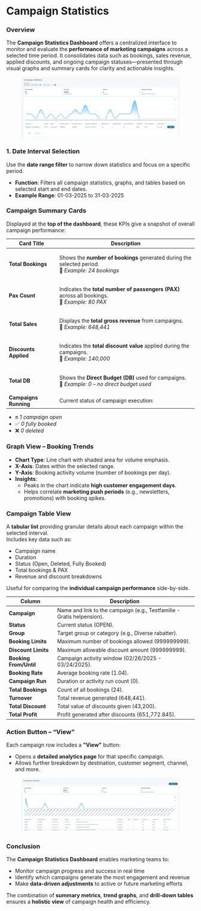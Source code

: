 # Campaign Statistics

### Overview

The **Campaign Statistics Dashboard** offers a centralized interface to monitor and evaluate the **performance of marketing campaigns** across a selected time period. It consolidates data such as bookings, sales revenue, applied discounts, and ongoing campaign statuses—presented through visual graphs and summary cards for clarity and actionable insights.

<figure><img src=".gitbook/assets/image (1) (1) (1) (2).png" alt=""><figcaption></figcaption></figure>

### &#x20;1. Date Interval Selection

Use the **date range filter** to narrow down statistics and focus on a specific period.

* **Function**: Filters all campaign statistics, graphs, and tables based on selected start and end dates.
* **Example Range**: 01-03-2025 to 31-03-2025

### Campaign Summary Cards

Displayed at the **top of the dashboard**, these KPIs give a snapshot of overall campaign performance:

| Card Title            | Description                                                                                                                    |
| --------------------- | ------------------------------------------------------------------------------------------------------------------------------ |
| **Total Bookings**    | <p>Shows the <strong>number of bookings</strong> generated during the selected period.<br>📌 <em>Example: 24 bookings</em></p> |
| **Pax Count**         | <p>Indicates the <strong>total number of passengers (PAX)</strong> across all bookings.<br>📌 <em>Example: 80 PAX</em></p>     |
| **Total Sales**       | <p>Displays the <strong>total gross revenue</strong> from campaigns.<br>📌 <em>Example: 648,441</em></p>                       |
| **Discounts Applied** | <p>Indicates the <strong>total discount value</strong> applied during the campaigns.<br>📌 <em>Example: 140,000</em></p>       |
| **Total DB**          | <p>Shows the <strong>Direct Budget (DB)</strong> used for campaigns.<br>📌 <em>Example: 0 – no direct budget used</em></p>     |
| **Campaigns Running** | Current status of campaign execution:                                                                                          |

* 🔛 _1 campaign open_
* ✅ _0 fully booked_
* ❌ _0 deleted_&#x20;

### &#x20;Graph View – Booking Trends

* **Chart Type**: Line chart with shaded area for volume emphasis.
* **X-Axis**: Dates within the selected range.
* **Y-Axis**: Booking activity volume (number of bookings per day).
* **Insights**:
  * Peaks in the chart indicate **high customer engagement days**.
  * Helps correlate **marketing push periods** (e.g., newsletters, promotions) with booking spikes.

### &#x20;Campaign Table View

A **tabular list** providing granular details about each campaign within the selected interval.\
Includes key data such as:

* Campaign name
* Duration
* Status (Open, Deleted, Fully Booked)
* Total bookings & PAX
* Revenue and discount breakdowns

Useful for comparing the **individual campaign performance** side-by-side.

| Column                 | Description                                                            |
| ---------------------- | ---------------------------------------------------------------------- |
| **Campaign**           | Name and link to the campaign (e.g., Testfamilie - Gratis helpension). |
| **Status**             | Current status (OPEN).                                                 |
| **Group**              | Target group or category (e.g., Diverse rabatter).                     |
| **Booking Limits**     | Maximum number of bookings allowed (999999999).                        |
| **Discount Limits**    | Maximum allowable discount amount (999999999).                         |
| **Booking From/Until** | Campaign activity window (02/26/2025 - 03/24/2025).                    |
| **Booking Rate**       | Average booking rate (1.04).                                           |
| **Campaign Run**       | Duration or activity run count (0).                                    |
| **Total Bookings**     | Count of all bookings (24).                                            |
| **Turnover**           | Total revenue generated (648,441).                                     |
| **Total Discount**     | Total value of discounts given (43,200).                               |
| **Total Profit**       | Profit generated after discounts (651,772.845).                        |

### Action Button – “View”

Each campaign row includes a **"View"** button:

* Opens a **detailed analytics page** for that specific campaign.
* Allows further breakdown by destination, customer segment, channel, and more.

<figure><img src=".gitbook/assets/image (2) (1) (1) (1) (1) (1) (1) (1) (1) (1) (1) (1) (1) (1) (1) (1) (1) (1) (1) (1) (1) (1) (1) (1) (1) (1) (1) (1) (1) (1) (1) (1) (1) (1) (1) (1) (1).png" alt=""><figcaption></figcaption></figure>

### Conclusion

The **Campaign Statistics Dashboard** enables marketing teams to:

* Monitor campaign progress and success in real time
* Identify which campaigns generate the most engagement and revenue
* Make **data-driven adjustments** to active or future marketing efforts

The combination of **summary metrics**, **trend graphs**, and **drill-down tables** ensures a **holistic view** of campaign health and efficiency.
